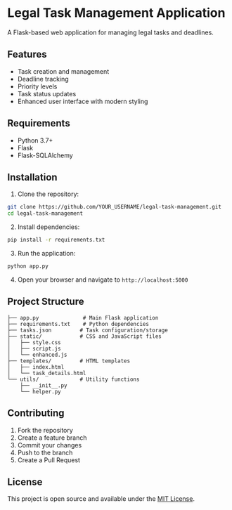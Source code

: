 # Legal Task Management Application

A Flask-based web application for managing legal tasks and deadlines.

## Features

- Task creation and management
- Deadline tracking
- Priority levels
- Task status updates
- Enhanced user interface with modern styling

## Requirements

- Python 3.7+
- Flask
- Flask-SQLAlchemy

## Installation

1. Clone the repository:
```bash
git clone https://github.com/YOUR_USERNAME/legal-task-management.git
cd legal-task-management
```

2. Install dependencies:
```bash
pip install -r requirements.txt
```

3. Run the application:
```bash
python app.py
```

4. Open your browser and navigate to `http://localhost:5000`

## Project Structure

```
├── app.py              # Main Flask application
├── requirements.txt    # Python dependencies
├── tasks.json         # Task configuration/storage
├── static/            # CSS and JavaScript files
│   ├── style.css
│   ├── script.js
│   └── enhanced.js
├── templates/         # HTML templates
│   ├── index.html
│   └── task_details.html
└── utils/             # Utility functions
    ├── __init__.py
    └── helper.py
```

## Contributing

1. Fork the repository
2. Create a feature branch
3. Commit your changes
4. Push to the branch
5. Create a Pull Request

## License

This project is open source and available under the [MIT License](LICENSE).
